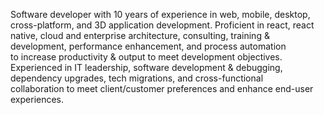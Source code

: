Software developer with 10 years of experience in web, mobile, desktop, cross-platform, and 3D application development. Proficient in react, react native, cloud and enterprise architecture, consulting, training & development, performance enhancement, and process automation to increase productivity & output to meet development objectives. Experienced in IT leadership, software development & debugging, dependency upgrades, tech migrations, and cross-functional collaboration to meet client/customer preferences and enhance end-user experiences.
